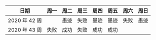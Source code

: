 |日期|周一|周二|周三|周四|周五|周六|周日|
|---|---|---|---|---|---|---|---|
| 2020 年 42 周 | | 墨迹 | 失败 | 墨迹 | 墨迹 | 失败 | 墨迹 |
| 2020 年 43 周 | 失败 | 成功 | 失败 | 成功 | 成功 |  |  |